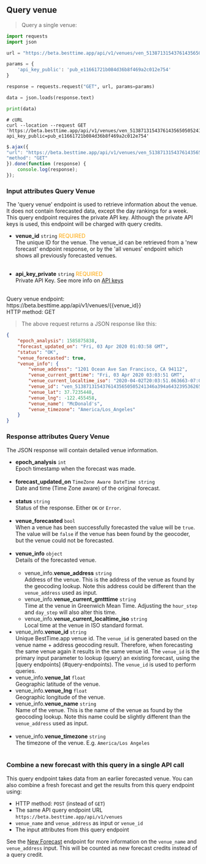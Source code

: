 ## Query venue

> Query a single venue:

```python
import requests
import json

url = "https://beta.besttime.app/api/v1/venues/ven_51387131543761435650505241346a394a6432395362654a496843"

params = {
    'api_key_public': 'pub_e11661721b084d36b8f469a2c012e754'
}

response = requests.request("GET", url, params=params)

data = json.loads(response.text)

print(data)
```

```shell
# cURL
curl --location --request GET 'https://beta.besttime.app/api/v1/venues/ven_51387131543761435650505241346a394a6432395362654a496843&
api_key_public=pub_e11661721b084d36b8f469a2c012e754'
```

```javascript
$.ajax({
"url": "https://beta.besttime.app/api/v1/venues/ven_51387131543761435650505241346a394a6432395362654a496843?api_key_public=pub_e11661721b084d36b8f469a2c012e754",
"method": "GET"
}).done(function (response) {
    console.log(response);
});
```

### Input attributes Query Venue

The 'query venue' endpoint is used to retrieve information about the venue. It does not contain forecasted data, except the day rankings for a week. This query endpoint requires the private API key. Although the private API keys is used, this endpoint will be charged with query credits.

- **venue_id** `string` <span style="color:orange">REQUIRED</span>  
 The unique ID for the venue. The venue_id can be retrieved from a 'new forecast' endpoint response, or by the 'all venues' endpoint which shows all previously forecasted venues.  
 &nbsp; 

- **api_key_private** `string` <span style="color:orange">REQUIRED</span>  
 Private API Key. See more info on [API keys](#api-keys)  
 &nbsp; 

<aside class="notice">
Query venue endpoint: https://beta.besttime.app/api/v1/venues/{{venue_id}}
</aside>

<aside class="notice">
HTTP method: GET
</aside>


> The above request returns a JSON response like this:

```json
{
    "epoch_analysis": 1585875838,
    "forecast_updated_on": "Fri, 03 Apr 2020 01:03:58 GMT",
    "status": "OK",
    "venue_forecasted": true,
    "venue_info": {
        "venue_address": "1201 Ocean Ave San Francisco, CA 94112",
        "venue_current_gmttime": "Fri, 03 Apr 2020 03:03:51 GMT",
        "venue_current_localtime_iso": "2020-04-02T20:03:51.063663-07:00",
        "venue_id": "ven_51387131543761435650505241346a394a6432395362654a496843",
        "venue_lat": 37.7235448,
        "venue_lng": -122.455458,
        "venue_name": "McDonald's",
        "venue_timezone": "America/Los_Angeles"
    }
}
```


### Response attributes Query Venue
The JSON response will contain detailed venue information.

- **epoch_analysis** `int`  
 Epoch timestamp when the forecast was made.  
 &nbsp; 
- **forecast_updated_on** `TimeZone Aware DateTime string`  
 Date and time (Time Zone aware) of the original forecast.  
 &nbsp; 
- **status** `string`  
 Status of the response. Either `OK` or `Error`.  
 &nbsp; 
- **venue_forecasted** `bool`  
  When a venue has been successfully forecasted the value will be `true`. The value will be `false` if the venue has been found by the geocoder, but the venue could not be forecasted.  
 &nbsp; 
- **venue_info** `object`  
 Details of the forecasted venue.  
 &nbsp; 
  - venue_info.**venue_address** `string`  
   Address of the venue. This is the address of the venue as found by the geocoding lookup. Note this address could be different than the `venue_address` used as input.  
  - venue_info.**venue_current_gmtttime** `string`  
   Time at the venue in Greenwich Mean Time. Adjusting the `hour_step` and `day_step` will also alter this time.  
  - venue_info.**venue_current_localtime_iso** `string`  
   Local time at the venue in ISO standard format.
  &nbsp;
 - venue_info.**venue_id** `string`  
   Unique BestTime.app venue id. The `venue_id` is generated based on the venue name + address geocoding result. Therefore, when forecasting the same venue again it results in the same venue id. The `venue_id` is the primary input parameter to lookup (query) an existing forecast, using the [query endpoints] (#query-endpoints).
   The `venue_id` is used to perform queries.
  &nbsp;
 - venue_info.**venue_lat** `float`  
   Geographic latitude of the venue.
  &nbsp;
 - venue_info.**venue_lng** `float`  
   Geographic longitude of the venue.
  &nbsp;
  - venue_info.**venue_name** `string`  
   Name of the venue. This is the name of the venue as found by the geocoding lookup. Note this name could be slightly different than the `venue_address` used as input.  
  &nbsp;
 - venue_info.**venue_timezone** `string`  
   The timezone of the venue. E.g. `America/Los Angeles`  
  &nbsp;

### Combine a new forecast with this query in a single API call
This query endpoint takes data from an earlier forecasted venue. You can also combine a fresh forecast and get the results from this query endpoint using:

-  HTTP method: `POST` (instead of `GET`)
-  The same API query endpoint URL `https://beta.besttime.app/api/v1/venues`
-  `venue_name` and `venue_address` as input or `venue_id`
- The input attributes from this query endpoint

See the [New Forecast](#forecast-new-link) endpoint for more information on the `venue_name` and `venue_address` input. This will be counted as new forecast credits instead of a query credit.